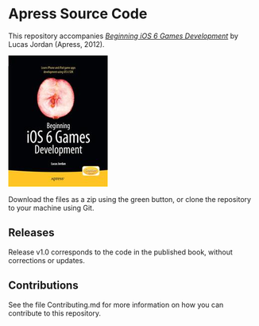 # Apress Source Code

This repository accompanies [*Beginning iOS 6 Games Development*](http://www.apress.com/9781430244226) by Lucas Jordan (Apress, 2012).

![Cover image](9781430244226.jpg)

Download the files as a zip using the green button, or clone the repository to your machine using Git.

## Releases

Release v1.0 corresponds to the code in the published book, without corrections or updates.

## Contributions

See the file Contributing.md for more information on how you can contribute to this repository.
